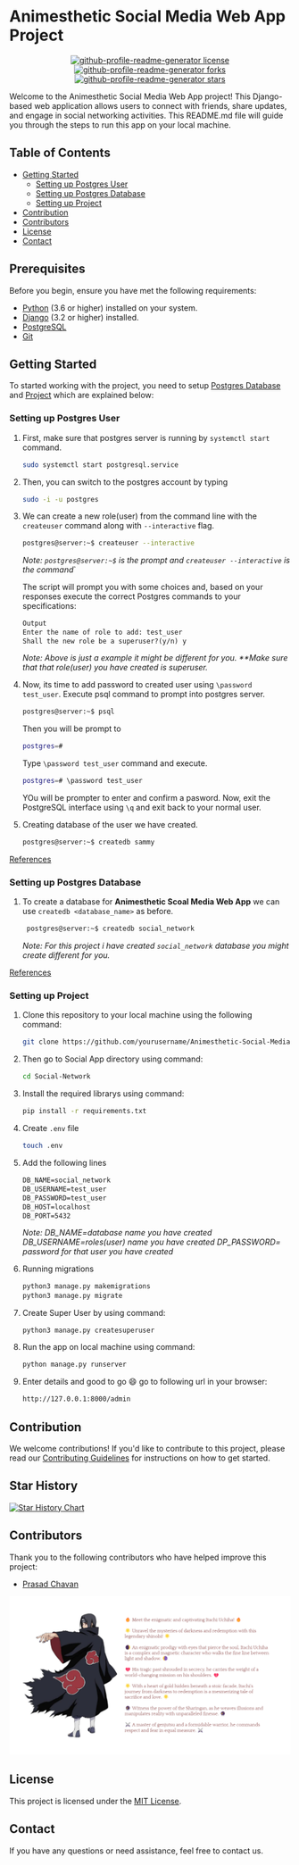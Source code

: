 # Animesthetic Social Media Web App Project

<p align="center">
<a href="https://github.com/prasad-chavan1/Animesthetic-Social-Media/blob/main/LICENSE" target="blank">
<img src="https://img.shields.io/github/license/prasad-chavan1/Animesthetic-Social-Media?style=for-the-badge&logo=appveyor" alt="github-profile-readme-generator license" />
</a>
<a href="https://github.com/prasad-chavan1/Animesthetic-Social-Media/fork" target="blank">
<img src="https://img.shields.io/github/forks/prasad-chavan1/Animesthetic-Social-Media?style=for-the-badge&logo=appveyor" alt="github-profile-readme-generator forks"/>
</a>
<a href="https://github.comprasad-chavan1/Animesthetic-Social-Media/stargazers" target="blank">
<img src="https://img.shields.io/github/stars/prasad-chavan1/Animesthetic-Social-Media?style=for-the-badge&logo=appveyor" alt="github-profile-readme-generator stars"/>
</a>
</p>

Welcome to the Animesthetic Social Media Web App project! This Django-based web application allows users to connect with friends, share updates, and engage in social networking activities. This README.md file will guide you through the steps to run this app on your local machine.


## Table of Contents

- [Getting Started](#getting-started)
   - [Setting up Postgres User](#setting-up-postgres-user)
   - [Setting up Postgres Database](#setting-up-postgres-database)
   - [Setting up Project](#setting-up-project)
- [Contribution](#contribution)
- [Contributors](#contributors)
- [License](#license)
- [Contact](#contact)

## Prerequisites

Before you begin, ensure you have met the following requirements:

- [Python](https://www.python.org/) (3.6 or higher) installed on your system.
- [Django](https://www.djangoproject.com/) (3.2 or higher) installed.
- [PostgreSQL](https://www.postgresql.org/)
- [Git]()

## Getting Started

To started working with the project, you need to setup [Postgres Database](#setting-up-database) and [Project](#setting-up-project) which are explained below:

### Setting up Postgres User

1. First, make sure that postgres server is running by `systemctl start` command.

   ```bash
   sudo systemctl start postgresql.service
   ```

2. Then, you can switch to the postgres account by typing

   ```bash
   sudo -i -u postgres
   ```

3. We can create a new role(user) from the command line with the `createuser` command along with `--interactive` flag.

   ```bash
   postgres@server:~$ createuser --interactive
   ```

   _Note: `postgres@server:~$` is the prompt and `createuser --interactive` is the command_`

   The script will prompt you with some choices and, based on your responses execute the correct Postgres commands to your specifications:

   ```
   Output
   Enter the name of role to add: test_user
   Shall the new role be a superuser?(y/n) y
   ```

   _Note: Above is just a example it might be different for you. \*\*Make sure that that role(user) you have created is superuser._

4. Now, its time to add password to created user using `\password test_user`. Execute psql command to prompt into postgres server.

   ```bash
   postgres@server:~$ psql
   ```

   Then you will be prompt to

   ```bash
   postgres=#
   ```

   Type `\password test_user` command and execute.

   ```bash
   postgres=# \password test_user
   ```

   YOu will be prompter to enter and confirm a pasword. Now, exit the PostgreSQL interface using `\q` and exit back to your normal user.

5. Creating database of the user we have created.

   ```bash
   postgres@server:~$ createdb sammy
   ```

[References](https://www.digitalocean.com/community/tutorials/how-to-use-roles-and-manage-grant-permissions-in-postgresql-on-a-vps-2)

### Setting up Postgres Database

1. To create a database for **Animesthetic Scoal Media Web App** we can use `createdb <database_name>` as before.

   ```bash
    postgres@server:~$ createdb social_network
   ```

   _Note: For this project i have created `social_network` database you might create different for you._

[References](https://www.digitalocean.com/community/tutorials/how-to-install-postgresql-on-ubuntu-20-04-quickstart)

### Setting up Project

1. Clone this repository to your local machine using the following command:

   ```bash
   git clone https://github.com/yourusername/Animesthetic-Social-Media.git
   ```

2. Then go to Social App directory using command:

   ```bash
   cd Social-Network
   ```

3. Install the required librarys using command:

   ```bash
   pip install -r requirements.txt
   ```

4. Create `.env` file

   ```bash
   touch .env
   ```

5. Add the following lines

   ```env
   DB_NAME=social_network
   DB_USERNAME=test_user
   DB_PASSWORD=test_user
   DB_HOST=localhost
   DB_PORT=5432
   ```

   <i>
   Note: 
      DB_NAME=database name you have created
      DB_USERNAME=roles(user) name you have created
      DP_PASSWORD= password for that user you have created

   </i>

6. Running migrations

   ```bash
   python3 manage.py makemigrations
   python3 manage.py migrate
   ```

7. Create Super User by using command:

   ```bash
   python3 manage.py createsuperuser
   ```

8. Run the app on local machine using command:

   ```bash
   python manage.py runserver
   ```

9. Enter details and good to go 😄 go to following url in your browser:

   ```bash
   http://127.0.0.1:8000/admin
   ```

## Contribution

We welcome contributions! If you'd like to contribute to this project, please read our [Contributing Guidelines](CONTRIBUTING.md) for instructions on how to get started.

## Star History

[![Star History Chart](https://api.star-history.com/svg?repos=prasad-chavan1/Animesthetic-Social-Media&type=Timeline)](https://star-history.com/#prasad-chavan1/Animesthetic-Social-Media&Timeline)

## Contributors

Thank you to the following contributors who have helped improve this project:

- [Prasad Chavan](https://github.com/prasad-chavan1)

![](https://github.com/Ekata2003/codeWave.github.io/blob/main/itachiDesc.png?raw=true)


## License

This project is licensed under the [MIT License](./LICENSE).

## Contact

If you have any questions or need assistance, feel free to contact us.
